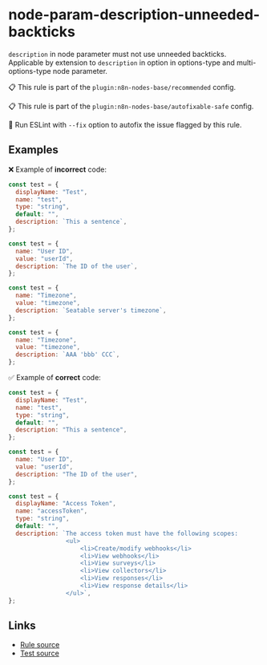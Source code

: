 [//]: # "File generated from a template. Do not edit this file directly."

# node-param-description-unneeded-backticks

`description` in node parameter must not use unneeded backticks. Applicable by extension to `description` in option in options-type and multi-options-type node parameter.

📋 This rule is part of the `plugin:n8n-nodes-base/recommended` config.

📋 This rule is part of the `plugin:n8n-nodes-base/autofixable-safe` config.

🔧 Run ESLint with `--fix` option to autofix the issue flagged by this rule.

## Examples

❌ Example of **incorrect** code:

```js
const test = {
  displayName: "Test",
  name: "test",
  type: "string",
  default: "",
  description: `This a sentence`,
};

const test = {
  name: "User ID",
  value: "userId",
  description: `The ID of the user`,
};

const test = {
  name: "Timezone",
  value: "timezone",
  description: `Seatable server's timezone`,
};

const test = {
  name: "Timezone",
  value: "timezone",
  description: `AAA 'bbb' CCC`,
};
```

✅ Example of **correct** code:

```js
const test = {
  displayName: "Test",
  name: "test",
  type: "string",
  default: "",
  description: "This a sentence",
};

const test = {
  name: "User ID",
  value: "userId",
  description: "The ID of the user",
};

const test = {
  displayName: "Access Token",
  name: "accessToken",
  type: "string",
  default: "",
  description: `The access token must have the following scopes:
                <ul>
                    <li>Create/modify webhooks</li>
                    <li>View webhooks</li>
                    <li>View surveys</li>
                    <li>View collectors</li>
                    <li>View responses</li>
                    <li>View response details</li>
                </ul>`,
};
```

## Links

- [Rule source](../../lib/rules/node-param-description-unneeded-backticks.ts)
- [Test source](../../tests/node-param-description-unneeded-backticks.test.ts)
